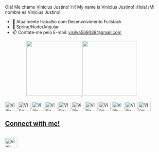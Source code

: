 Olá! Me chamo Vinicius Justino!
Hi! My name is Vinicius Justino!
¡Hola! ¡Mi nombre es Vinicius Justino!

- 🔭 Atualmente trabalho com Desenvolvimento Fullstack
- 🌱 Spring/Node/Angular
- 📫 Contate-me pelo E-mail: visilva569038@gmail.com

<div align="center">
  <a href="https://github.com/JustinoVini">
  <img height="180em" src="https://github-readme-stats.vercel.app/api?username=JustinoVini&show_icons=true&theme=dark&include_all_commits=true&count_private=true"/>
  <img height="180em" src="https://github-readme-stats.vercel.app/api/top-langs/?username=JustinoVini&layout=compact&langs_count=7&theme=dark"/>
</div>
  
  <div style="display: inline_block"><br>
  <img align="center" alt="Vini-Java" height="30" width="40" src="https://cdn.jsdelivr.net/gh/devicons/devicon/icons/java/java-original-wordmark.svg">
  <img align="center" alt="Vini-MySql" height="30" width="40" src="https://cdn.jsdelivr.net/gh/devicons/devicon/icons/mysql/mysql-original-wordmark.svg">
  <img align="center" alt="Vini-Spring" height="30" width="40" src="https://cdn.jsdelivr.net/gh/devicons/devicon@latest/icons/spring/spring-original.svg">
  <img align="center" alt="Vini-Spring" height="30" width="40" src="https://cdn.jsdelivr.net/gh/devicons/devicon/icons/html5/html5-original.svg">
  <img align="center" alt="Vini-Spring" height="30" width="40" src="https://cdn.jsdelivr.net/gh/devicons/devicon/icons/css3/css3-original.svg">
  <img align="center" alt="Vini-Spring" height="30" width="40" src="https://cdn.jsdelivr.net/gh/devicons/devicon/icons/mongodb/mongodb-original-wordmark.svg">
  <img align="center" alt="Vini-Spring" height="30" width="40" src="https://cdn.jsdelivr.net/gh/devicons/devicon/icons/postgresql/postgresql-original-wordmark.svg">
  <img align="center" alt="Vini-Spring" height="30" width="40" src="https://cdn.jsdelivr.net/gh/devicons/devicon/icons/javascript/javascript-original.svg">
  <img align="center" alt="Vini-Spring" height="30" width="40" src="https://cdn.jsdelivr.net/gh/devicons/devicon/icons/docker/docker-original-wordmark.svg">
  <img align="center" alt="Vini-angular" height="30" width="40" src="https://cdn.jsdelivr.net/gh/devicons/devicon/icons/angularjs/angularjs-original.svg">
  <img align="center" alt="Vini-nodejs" height="30" width="40" src="https://cdn.jsdelivr.net/gh/devicons/devicon/icons/nodejs/nodejs-original-wordmark.svg">
</div>

## Connect with me!
  <a href="https://www.linkedin.com/in/vinicius-justino56/" target="_blank">
  <div style="display: inline_block"><br> 
  <img align="center" alt="Vini-Linkedin" height="30" width="40" src="https://cdn.jsdelivr.net/gh/devicons/devicon/icons/linkedin/linkedin-original.svg">  
  </a>
  </div>
